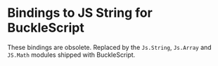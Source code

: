 

# Bindings to JS String for BuckleScript

These bindings are obsolete. Replaced by the `Js.String`, `Js.Array` and `JS.Math` modules shipped with BuckleScript.
